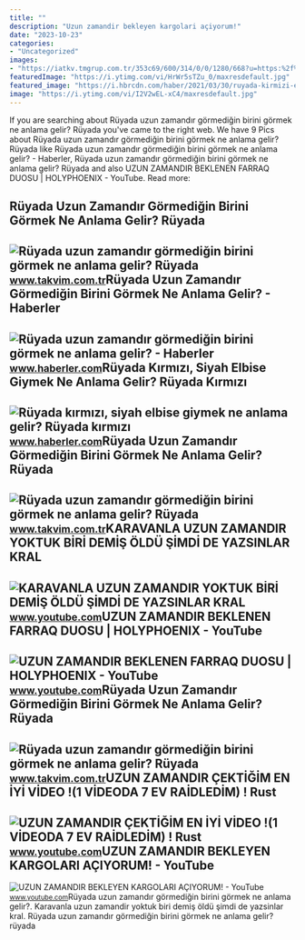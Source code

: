 ```yaml
---
title: ""
description: "Uzun zamandir bekleyen kargolari açiyorum!"
date: "2023-10-23"
categories:
- "Uncategorized"
images:
- "https://iatkv.tmgrup.com.tr/353c69/600/314/0/0/1280/668?u=https:%2f%2fitkv.tmgrup.com.tr%2f2022%2f06%2f27%2fruyada-uzun-zamandir-gormedigin-birini-gormek-ne-anlama-gelir-ruyada-arkadasini-gormek-anlami-ve-yorumu-nedir-1656335824569.jpg"
featuredImage: "https://i.ytimg.com/vi/HrWr5sTZu_0/maxresdefault.jpg"
featured_image: "https://i.hbrcdn.com/haber/2021/03/30/ruyada-kirmizi-elbise-giyen-birini-gormek-ne-14029602_1907_amp.jpg"
image: "https://i.ytimg.com/vi/I2V2wEL-xC4/maxresdefault.jpg"
---
```


If you are searching about Rüyada uzun zamandır görmediğin birini görmek ne anlama gelir? Rüyada you've came to the right web. We have 9 Pics about Rüyada uzun zamandır görmediğin birini görmek ne anlama gelir? Rüyada like Rüyada uzun zamandır görmediğin birini görmek ne anlama gelir? - Haberler, Rüyada uzun zamandır görmediğin birini görmek ne anlama gelir? Rüyada and also UZUN ZAMANDIR BEKLENEN FARRAQ DUOSU | HOLYPHOENIX - YouTube. Read more:

Rüyada Uzun Zamandır Görmediğin Birini Görmek Ne Anlama Gelir? Rüyada
---------------------------------------------------------------------

 ![Rüyada uzun zamandır görmediğin birini görmek ne anlama gelir? Rüyada](https://iatkv.tmgrup.com.tr/353c69/600/314/0/0/1280/668?u=https:%2f%2fitkv.tmgrup.com.tr%2f2022%2f06%2f27%2fruyada-uzun-zamandir-gormedigin-birini-gormek-ne-anlama-gelir-ruyada-arkadasini-gormek-anlami-ve-yorumu-nedir-1656335824569.jpg) <small>www.takvim.com.tr</small>Rüyada Uzun Zamandır Görmediğin Birini Görmek Ne Anlama Gelir? - Haberler
-------------------------------------------------------------------------

 ![Rüyada uzun zamandır görmediğin birini görmek ne anlama gelir? - Haberler](https://i.hbrcdn.com/haber/2023/01/26/ruyada-uzun-zamandir-gormedigin-birini-gormek-ne-15586244_9348_amp.jpg) <small>www.haberler.com</small>Rüyada Kırmızı, Siyah Elbise Giymek Ne Anlama Gelir? Rüyada Kırmızı
-------------------------------------------------------------------

 ![Rüyada kırmızı, siyah elbise giymek ne anlama gelir? Rüyada kırmızı](https://i.hbrcdn.com/haber/2021/03/30/ruyada-kirmizi-elbise-giyen-birini-gormek-ne-14029602_1907_amp.jpg) <small>www.haberler.com</small>Rüyada Uzun Zamandır Görmediğin Birini Görmek Ne Anlama Gelir? Rüyada
---------------------------------------------------------------------

 ![Rüyada uzun zamandır görmediğin birini görmek ne anlama gelir? Rüyada](https://iatkv.tmgrup.com.tr/b5f215/0/0/0/0/0/0?u=https:%2f%2fitkv.tmgrup.com.tr%2f2022%2f06%2f27%2fruyada-uzun-zamandir-gormedigin-birini-gormek-ne-anlama-gelir-ruyada-arkadasini-gormek-anlami-ve-yorumu-nedir-1656335857944.jpg&mw=616) <small>www.takvim.com.tr</small>KARAVANLA UZUN ZAMANDIR YOKTUK BİRİ DEMİŞ ÖLDÜ ŞİMDİ DE YAZSINLAR KRAL
----------------------------------------------------------------------

 ![KARAVANLA UZUN ZAMANDIR YOKTUK BİRİ DEMİŞ ÖLDÜ ŞİMDİ DE YAZSINLAR KRAL](https://i.ytimg.com/vi/I2V2wEL-xC4/maxresdefault.jpg) <small>www.youtube.com</small>UZUN ZAMANDIR BEKLENEN FARRAQ DUOSU | HOLYPHOENIX - YouTube
-----------------------------------------------------------

 ![UZUN ZAMANDIR BEKLENEN FARRAQ DUOSU | HOLYPHOENIX - YouTube](https://i.ytimg.com/vi/TAdiVIS8hkQ/maxresdefault.jpg) <small>www.youtube.com</small>Rüyada Uzun Zamandır Görmediğin Birini Görmek Ne Anlama Gelir? Rüyada
---------------------------------------------------------------------

 ![Rüyada uzun zamandır görmediğin birini görmek ne anlama gelir? Rüyada](https://iatkv.tmgrup.com.tr/fac885/0/0/0/0/0/0?u=https:%2f%2fitkv.tmgrup.com.tr%2f2022%2f06%2f27%2fruyada-uzun-zamandir-gormedigin-birini-gormek-ne-anlama-gelir-ruyada-arkadasini-gormek-anlami-ve-yorumu-nedir-1656335859271.jpg&mw=616) <small>www.takvim.com.tr</small>UZUN ZAMANDIR ÇEKTİĞİM EN İYİ VİDEO !(1 VİDEODA 7 EV RAİDLEDİM) ! Rust
----------------------------------------------------------------------

 ![UZUN ZAMANDIR ÇEKTİĞİM EN İYİ VİDEO !(1 VİDEODA 7 EV RAİDLEDİM) ! Rust](https://i.ytimg.com/vi/HrWr5sTZu_0/maxresdefault.jpg) <small>www.youtube.com</small>UZUN ZAMANDIR BEKLEYEN KARGOLARI AÇIYORUM! - YouTube
----------------------------------------------------

 ![UZUN ZAMANDIR BEKLEYEN KARGOLARI AÇIYORUM! - YouTube](https://i.ytimg.com/vi/X-o163M1e60/maxresdefault.jpg) <small>www.youtube.com</small>Rüyada uzun zamandır görmediğin birini görmek ne anlama gelir?. Karavanla uzun zamandir yoktuk bi̇ri̇ demi̇ş öldü şi̇mdi̇ de yazsinlar kral. Rüyada uzun zamandır görmediğin birini görmek ne anlama gelir? rüyada
